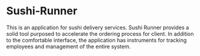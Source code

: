 # Sushi-Runner
This is an application for sushi delivery services. Sushi Runner provides a solid tool purposed to accelerate the ordering process for client. In addition to the comfortable interface, the application has instruments for tracking employees and management of the entire system. 
